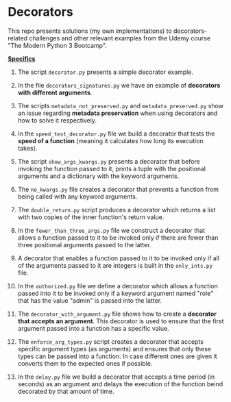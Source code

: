 # Decorators

This repo presents solutions (my own implementations) to decorators-related challenges and other relevant examples from the Udemy course "The Modern Python 3 Bootcamp".

__<ins>Specifics</ins>__

1) The script `decorator.py` presents a simple decorator example.

2) In the file `decorators_signatures.py` we have an example of __decorators with different arguments__.

3) The scripts `metadata_not_preserved.py` and `metadata_preserved.py` show an issue regarding __metadata preservation__ when using decorators and how to solve it respectively.

4) In the `speed_test_decorator.py` file we build a decorator that tests the __speed of a function__ (meaning it calculates how long its execution takes).

5) The script `show_args_kwargs.py` presents a decorator that before invoking the function passed to it, prints a tuple with the positional arguments and a dictionary with the keyword arguments.

6) The `no_kwargs.py` file creates a decorator that prevents a function from being called with any keyword arguments.

7) The `double_return.py` script produces a decorator which returns a list with two copies of the inner function's return value.

8) In the `fewer_than_three_args.py` file we construct a decorator that allows a function passed to it to be invoked only if there are fewer than three positional arguments passed to the latter.

9) A decorator that enables a function passed to it to be invoked only if all of the arguments passed to it are integers is built in the `only_ints.py` file.

10) In the `authorized.py` file we define a decorator which allows a function passed into it to be invoked only if a keyword argument named "role" that has the value "admin" is passed into the latter.

11) The `decorator_with_argument.py` file shows how to create a __decorator that accepts an argument__. This decorator is used to ensure that the first argument passed into a function has a specific value.

12) The `enforce_arg_types.py` script creates a decorator that accepts specific argument types (as arguments) and ensures that only these types can be passed into a function. In case different ones are given it converts them to the expected ones if possible.

13) In the `delay.py` file we build a decorator that accepts a time period (in seconds) as an argument and delays the execution of the function beind decorated by that amount of time.

